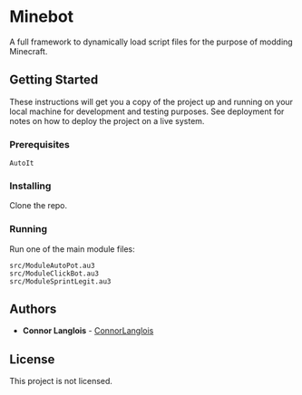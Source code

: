 # Minebot

A full framework to dynamically load script files for the purpose of modding Minecraft.

## Getting Started

These instructions will get you a copy of the project up and running on your local machine for development and testing purposes. See deployment for notes on how to deploy the project on a live system.

### Prerequisites

```
AutoIt
```

### Installing

Clone the repo.

### Running

Run one of the main module files:

```
src/ModuleAutoPot.au3
src/ModuleClickBot.au3
src/ModuleSprintLegit.au3
```

## Authors

* **Connor Langlois** - [ConnorLanglois](https://github.com/ConnorLanglois)

## License

This project is not licensed.
